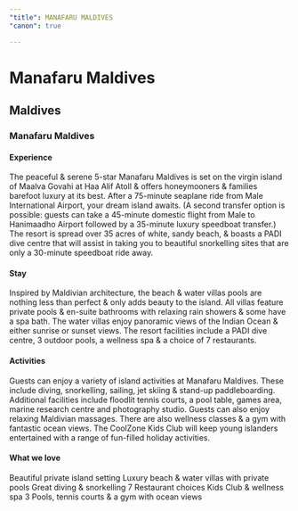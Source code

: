 ```yaml
---
"title": MANAFARU MALDIVES
"canon": true

---
```


# Manafaru Maldives
## Maldives
### Manafaru Maldives

#### Experience
The peaceful &amp; serene 5-star Manafaru Maldives is set on the virgin island of Maalva Govahi at Haa Alif Atoll &amp; offers honeymooners &amp; families barefoot luxury at its best.
After a 75-minute seaplane ride from Male International Airport, your dream island awaits.  (A second transfer option is possible:  guests can take a 45-minute domestic flight from Male to Hanimaadho Airport followed by a 35-minute luxury speedboat transfer.)
The resort is spread over 35 acres of white, sandy beach, &amp; boasts a PADI dive centre that will assist in taking you to beautiful snorkelling sites that are only a 30-minute speedboat ride away.

#### Stay
Inspired by Maldivian architecture, the beach &amp; water villas pools are nothing less than perfect &amp; only adds beauty to the island.  All villas feature private pools &amp; en-suite bathrooms with relaxing rain showers &amp; some have a spa bath.
The water villas enjoy panoramic views of the Indian Ocean &amp; either sunrise or sunset views.
The resort facilities include a PADI dive centre, 3 outdoor pools, a wellness spa &amp; a choice of 7 restaurants.

#### Activities
Guests can enjoy a variety of island activities at Manafaru Maldives.  These include diving, snorkelling, sailing, jet skiing &amp; stand-up paddleboarding.
Additional facilities include floodlit tennis courts, a pool table, games area, marine research centre and photography studio. 
Guests can also enjoy relaxing Maldivian massages.  There are also wellness classes &amp; a gym with fantastic ocean views.
The CoolZone Kids Club will keep young islanders entertained with a range of fun-filled holiday activities.


#### What we love
Beautiful private island setting
Luxury beach &amp; water villas with private pools
Great diving &amp; snorkelling 
7 Restaurant choices 
Kids Club &amp; wellness spa
3 Pools, tennis courts &amp; a gym with ocean views